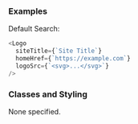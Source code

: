 ### Examples

Default Search:

```js
<Logo
  siteTitle={`Site Title`}
  homeHref={`https://example.com`}
  logoSrc={`<svg>...</svg>`}
/>
```

### Classes and Styling

None specified.

